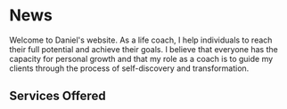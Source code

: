 # News

Welcome to Daniel's website. As a life coach, I help individuals to reach their full potential and achieve their goals. I believe that everyone has the capacity for personal growth and that my role as a coach is to guide my clients through the process of self-discovery and transformation.

## Services Offered
